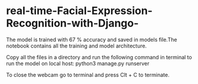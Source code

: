 # real-time-Facial-Expression-Recognition-with-Django-

The model is trained with 67 % accuracy and saved in models file.The notebook contains all the training and model architecture.

Copy all the files in a directory and run the following command in terminal to run the model on local host:
python3 manage.py runserver 

To close the webcam go to terminal and press Clt + C to terminate.
 
